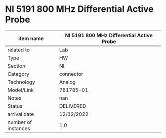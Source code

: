 
# NI 5191 800 MHz Differential Active Probe

| item name | NI 5191 800 MHz Differential Active Probe |
| -------- | -------- | 
| related to | Lab | 
| Type | HW | 
| Section | NI | 
| Category | connector |
| Technology | Analog |
| Model/Link | 781785-01 |
| Notes | nan |
| Status | DELIVERED |
| arrival date | 12/12/2022 |
| number of instances | 1.0 | 
        